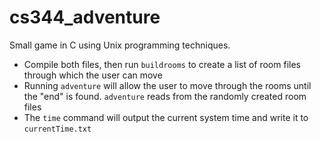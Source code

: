 # cs344_adventure
Small game in C using Unix programming techniques.

* Compile both files, then run `buildrooms` to create a list of room files through which the user can move
* Running `adventure` will allow the user to move through the rooms until the "end" is found. `adventure` reads
from the randomly created room files
* The `time` command will output the current system time and write it to `currentTime.txt`


